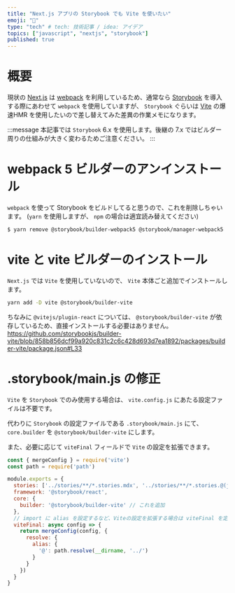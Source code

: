 ```yaml
---
title: "Next.js アプリの Storybook でも Vite を使いたい"
emoji: "📘"
type: "tech" # tech: 技術記事 / idea: アイデア
topics: ["javascript", "nextjs", "storybook"]
published: true
---
```


# 概要

現状の [Next.js](https://nextjs.org/) は [webpack](https://webpack.js.org/) を利用しているため、通常なら [Storybook](https://storybook.js.org/) を導入する際にあわせて `webpack` を使用していますが、 `Storybook` ぐらいは [Vite](https://ja.vitejs.dev/) の爆速HMR を使用したいので差し替えてみた差異の作業メモになります。

:::message
本記事では `Storybook` 6.x を使用します。後継の 7.x ではビルダー周りの仕組みが大きく変わるためご注意ください。
:::

# webpack 5 ビルダーのアンインストール

`webpack` を使って Storybook をビルドしてると思うので、これを削除しちゃいます。
(`yarn` を使用しますが、 `npm` の場合は適宜読み替えてください)

```bash
$ yarn remove @storybook/builder-webpack5 @storybook/manager-webpack5
```

# vite と vite ビルダーのインストール

`Next.js` では `Vite` を使用していないので、 `Vite` 本体ごと追加でインストールします。

```bash
yarn add -D vite @storybook/builder-vite
```

ちなみに `@vitejs/plugin-react` については、 `@storybook/builder-vite` が依存しているため、直接インストールする必要はありません。
https://github.com/storybookjs/builder-vite/blob/858b856dcf99a920c831c2c6c428d693d7ea1892/packages/builder-vite/package.json#L33

# .storybook/main.js の修正

`Vite` を `Storybook` でのみ使用する場合は、 `vite.config.js` にあたる設定ファイルは不要です。

代わりに `Storybook` の設定ファイルである `.storybook/main.js` にて、 `core.builder` を `@storybook/builder-vite` にします。

また、必要に応じて `viteFinal` フィールドで `Vite` の設定を拡張できます。

```js:.storybook/main.js
const { mergeConfig } = require('vite')
const path = require('path')

module.exports = {
  stories: ['../stories/**/*.stories.mdx', '../stories/**/*.stories.@(js|jsx|ts|tsx)'],
  framework: '@storybook/react',
  core: {
    builder: '@storybook/builder-vite' // これを追加
  },
  // import に alias を設定するなど、Viteの設定を拡張する場合は viteFinal を定義する
  viteFinal: async config => {
    return mergeConfig(config, {
      resolve: {
        alias: {
          '@': path.resolve(__dirname, '../')
        }
      }
    })
  }
}
```